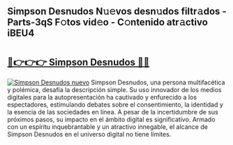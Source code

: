 ## Simpson Desnudos N𝚞𝚎vos desn𝚞dos filtr𝚊dos - Parts-3qS F𝚘tos vid𝚎o - C𝚘ntenido atr𝚊ctivo iBEU4

# <h2><a href="http://mbbqwk0.tromn.icu/?c=Simpson+Desnudos">🔗👉👉👉 Simpson Desnudos 🔗🔗</a></h2>

[![Simpson Desnudos nuevo](https://i.imgur.com/pEAQMta.gif)](http://mbbqwk0.tromn.icu/?c=Simpson+Desnudos)
Simpson Desnudos, una persona multifacética y polémica, desafía la descripción simple. Su uso innovador de los medios digitales para la autopresentación ha cautivado y enfurecido a los espectadores, estimulando debates sobre el consentimiento, la identidad y la esencia de las sociedades en línea. A pesar de la incertidumbre de sus próximos pasos, su impacto en el ámbito digital es significativo. Armado con un espíritu inquebrantable y un atractivo innegable, el alcance de Simpson Desnudos en el universo digital no tiene límites.
